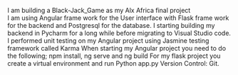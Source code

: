 I am building a Black-Jack_Game as my Alx Africa final project  
I am using Angular frame work for the User interface with Flask frame work for the backend and Postgresql for the database.
I starting building my backend in Pycharm for a long while before migrating to Visual Studio code.
I performed unit testing on my Angular project using Jasmine testing framework called Karma
When starting my Angular project you need to do the following; npm install, ng serve and ng build
For my flask project you create a virtual environment and run Python app.py
Version Control: Git.
